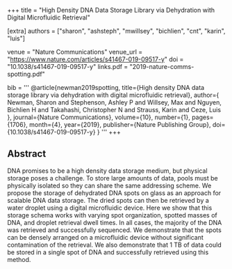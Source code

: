 +++
title = "High Density DNA Data Storage Library via Dehydration with Digital Microfluidic Retrieval"

[extra]
authors = ["sharon", "ashsteph", "mwillsey", "bichlien", "cnt", "karin", "luis"]

venue = "Nature Communications"
venue_url = "https://www.nature.com/articles/s41467-019-09517-y"
doi = "10.1038/s41467-019-09517-y"
links.pdf = "2019-nature-comms-spotting.pdf"

bib = '''
@article{newman2019spotting,
  title={High density DNA data storage library via dehydration with digital microfluidic retrieval},
  author={
    Newman, Sharon and
    Stephenson, Ashley P and
    Willsey, Max and
    Nguyen, Bichlien H and
    Takahashi, Christopher N and
    Strauss, Karin and
    Ceze, Luis
  },
  journal={Nature Communications},
  volume={10},
  number={1},
  pages={1706},
  month={4},
  year={2019},
  publisher={Nature Publishing Group},
  doi={10.1038/s41467-019-09517-y}
}
'''
+++

## Abstract

DNA promises to be a high density data storage medium, but physical
storage poses a challenge. To store large amounts of data, pools must
be physically isolated so they can share the same addressing
scheme. We propose the storage of dehydrated DNA spots on glass as an
approach for scalable DNA data storage. The dried spots can then be
retrieved by a water droplet using a digital microfluidic device. Here
we show that this storage schema works with varying spot organization,
spotted masses of DNA, and droplet retrieval dwell times. In all
cases, the majority of the DNA was retrieved and successfully
sequenced. We demonstrate that the spots can be densely arranged on a
microfluidic device without significant contamination of the
retrieval. We also demonstrate that 1 TB of data could be stored in a
single spot of DNA and successfully retrieved using this method.
